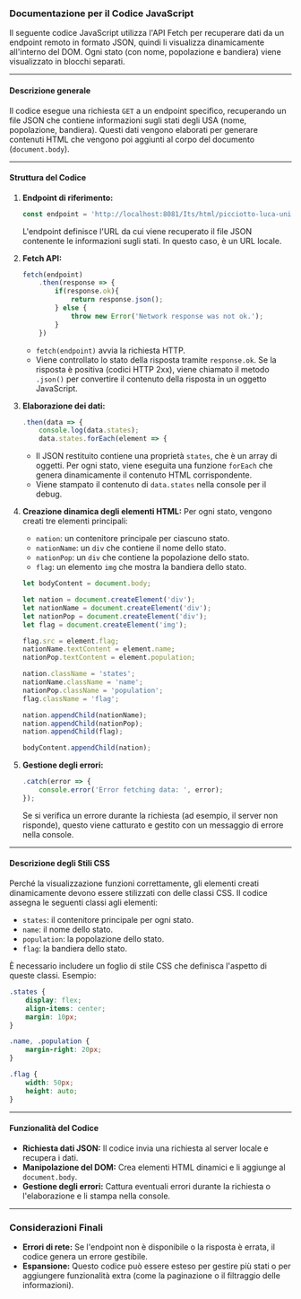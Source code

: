### Documentazione per il Codice JavaScript

Il seguente codice JavaScript utilizza l'API Fetch per recuperare dati da un endpoint remoto in formato JSON, quindi li visualizza dinamicamente all'interno del DOM. Ogni stato (con nome, popolazione e bandiera) viene visualizzato in blocchi separati.

---

#### **Descrizione generale**
Il codice esegue una richiesta `GET` a un endpoint specifico, recuperando un file JSON che contiene informazioni sugli stati degli USA (nome, popolazione, bandiera). Questi dati vengono elaborati per generare contenuti HTML che vengono poi aggiunti al corpo del documento (`document.body`).

---

#### **Struttura del Codice**

1. **Endpoint di riferimento:**
    ```javascript
    const endpoint = 'http://localhost:8081/Its/html/picciotto-luca-units-12-14/12-flexbox/03-columns-and-nations/json/nations.json';
    ```
    L'endpoint definisce l'URL da cui viene recuperato il file JSON contenente le informazioni sugli stati. In questo caso, è un URL locale.

2. **Fetch API:**
    ```javascript
    fetch(endpoint)
        .then(response => {
            if(response.ok){
                return response.json();
            } else {
                throw new Error('Network response was not ok.');
            }
        })
    ```
    - `fetch(endpoint)` avvia la richiesta HTTP.
    - Viene controllato lo stato della risposta tramite `response.ok`. Se la risposta è positiva (codici HTTP 2xx), viene chiamato il metodo `.json()` per convertire il contenuto della risposta in un oggetto JavaScript.

3. **Elaborazione dei dati:**
    ```javascript
    .then(data => {
        console.log(data.states);
        data.states.forEach(element => {
    ```
    - Il JSON restituito contiene una proprietà `states`, che è un array di oggetti. Per ogni stato, viene eseguita una funzione `forEach` che genera dinamicamente il contenuto HTML corrispondente.
    - Viene stampato il contenuto di `data.states` nella console per il debug.

4. **Creazione dinamica degli elementi HTML:**
    Per ogni stato, vengono creati tre elementi principali:
    
    - `nation`: un contenitore principale per ciascuno stato.
    - `nationName`: un `div` che contiene il nome dello stato.
    - `nationPop`: un `div` che contiene la popolazione dello stato.
    - `flag`: un elemento `img` che mostra la bandiera dello stato.

    ```javascript
    let bodyContent = document.body;

    let nation = document.createElement('div');
    let nationName = document.createElement('div');
    let nationPop = document.createElement('div');
    let flag = document.createElement('img');

    flag.src = element.flag;
    nationName.textContent = element.name;
    nationPop.textContent = element.population;

    nation.className = 'states';
    nationName.className = 'name';
    nationPop.className = 'population';
    flag.className = 'flag';

    nation.appendChild(nationName);
    nation.appendChild(nationPop);
    nation.appendChild(flag);

    bodyContent.appendChild(nation);
    ```

5. **Gestione degli errori:**
    ```javascript
    .catch(error => {
        console.error('Error fetching data: ', error);
    });
    ```
    Se si verifica un errore durante la richiesta (ad esempio, il server non risponde), questo viene catturato e gestito con un messaggio di errore nella console.

---

#### **Descrizione degli Stili CSS**
Perché la visualizzazione funzioni correttamente, gli elementi creati dinamicamente devono essere stilizzati con delle classi CSS. Il codice assegna le seguenti classi agli elementi:
- `states`: il contenitore principale per ogni stato.
- `name`: il nome dello stato.
- `population`: la popolazione dello stato.
- `flag`: la bandiera dello stato.

È necessario includere un foglio di stile CSS che definisca l'aspetto di queste classi. Esempio:

```css
.states {
    display: flex;
    align-items: center;
    margin: 10px;
}

.name, .population {
    margin-right: 20px;
}

.flag {
    width: 50px;
    height: auto;
}
```

---

#### **Funzionalità del Codice**
- **Richiesta dati JSON:** Il codice invia una richiesta al server locale e recupera i dati.
- **Manipolazione del DOM:** Crea elementi HTML dinamici e li aggiunge al `document.body`.
- **Gestione degli errori:** Cattura eventuali errori durante la richiesta o l'elaborazione e li stampa nella console.

---

### Considerazioni Finali
- **Errori di rete:** Se l'endpoint non è disponibile o la risposta è errata, il codice genera un errore gestibile.
- **Espansione:** Questo codice può essere esteso per gestire più stati o per aggiungere funzionalità extra (come la paginazione o il filtraggio delle informazioni).
